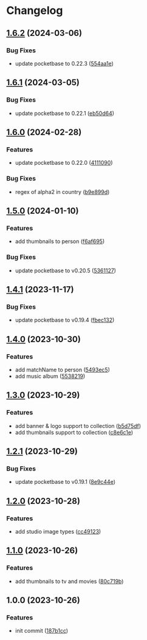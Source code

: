 # Changelog

## [1.6.2](https://github.com/media-data-hub/media-data-hub/compare/v1.6.1...v1.6.2) (2024-03-06)


### Bug Fixes

* update pocketbase to 0.22.3 ([554aa1e](https://github.com/media-data-hub/media-data-hub/commit/554aa1e727782b73585e3ab32e420f3c0bf4c38b))

## [1.6.1](https://github.com/media-data-hub/media-data-hub/compare/v1.6.0...v1.6.1) (2024-03-05)


### Bug Fixes

* update pocketbase to 0.22.1 ([eb50d64](https://github.com/media-data-hub/media-data-hub/commit/eb50d64fba9bb81601de3ef7f2e1621718649267))

## [1.6.0](https://github.com/media-data-hub/media-data-hub/compare/v1.5.0...v1.6.0) (2024-02-28)


### Features

* update pocketbase to 0.22.0 ([4111090](https://github.com/media-data-hub/media-data-hub/commit/4111090b2cec3b6ef5c8147246cb425bdde77bd6))


### Bug Fixes

* regex of alpha2 in country ([b9e899d](https://github.com/media-data-hub/media-data-hub/commit/b9e899de2cee95cd0f1f396f1c5bfa45f38c8463))

## [1.5.0](https://github.com/media-data-hub/media-data-hub/compare/v1.4.1...v1.5.0) (2024-01-10)


### Features

* add thumbnails to person ([f6af695](https://github.com/media-data-hub/media-data-hub/commit/f6af695549d58b5b7e09a2a93f1f3f53cbb46539))


### Bug Fixes

* update pocketbase to v0.20.5 ([5361127](https://github.com/media-data-hub/media-data-hub/commit/536112716fbaad27ee8fbae6ba47df5d50f9ad35))

## [1.4.1](https://github.com/media-data-hub/media-data-hub/compare/v1.4.0...v1.4.1) (2023-11-17)


### Bug Fixes

* update pocketbase to v0.19.4 ([fbec132](https://github.com/media-data-hub/media-data-hub/commit/fbec132053adc192718366367f1b7781b0ea16f0))

## [1.4.0](https://github.com/media-data-hub/media-data-hub/compare/v1.3.0...v1.4.0) (2023-10-30)


### Features

* add matchName to person ([5493ec5](https://github.com/media-data-hub/media-data-hub/commit/5493ec5b0ac21e915a18b1f7f02e58110b90355a))
* add music album ([5538219](https://github.com/media-data-hub/media-data-hub/commit/553821922078be165ded435836a26f37b3eabb73))

## [1.3.0](https://github.com/media-data-hub/media-data-hub/compare/v1.2.1...v1.3.0) (2023-10-29)


### Features

* add banner & logo support to collection ([b5d75df](https://github.com/media-data-hub/media-data-hub/commit/b5d75df8f7a756212c5c0ccd2b6d6079179756bb))
* add thumbnails support to collection ([c8e6c1e](https://github.com/media-data-hub/media-data-hub/commit/c8e6c1e6133a7c1ca2ba0044746f4a35a3a256d4))

## [1.2.1](https://github.com/media-data-hub/media-data-hub/compare/v1.2.0...v1.2.1) (2023-10-29)


### Bug Fixes

* update pocketbase to v0.19.1 ([8e9c44e](https://github.com/media-data-hub/media-data-hub/commit/8e9c44e9b2adface456e89382f3a7ebefb949445))

## [1.2.0](https://github.com/media-data-hub/media-data-hub/compare/v1.1.0...v1.2.0) (2023-10-28)


### Features

* add studio image types ([cc49123](https://github.com/media-data-hub/media-data-hub/commit/cc4912376e69c047cf57dbff54dd3c07d2af5aa0))

## [1.1.0](https://github.com/media-data-hub/media-data-hub/compare/v1.0.0...v1.1.0) (2023-10-26)


### Features

* add thumbnails to tv and movies ([80c719b](https://github.com/media-data-hub/media-data-hub/commit/80c719bb71cf40c3e40a83c6a1dcf3757ded154d))

## 1.0.0 (2023-10-26)


### Features

* init commit ([187b1cc](https://github.com/media-data-hub/media-data-hub/commit/187b1ccb7d41a8b497e793df7be315d60aa4afad))
